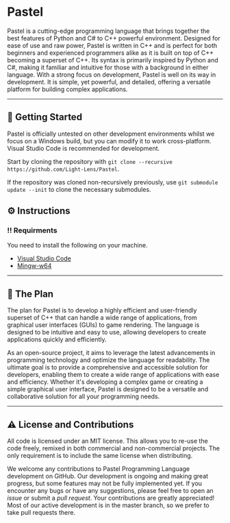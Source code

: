 # Pastel
Pastel is a cutting-edge programming language that brings together the best features of Python and C# to C++ powerful environment. Designed for ease of use and raw power, Pastel is written in C++ and is perfect for both beginners and experienced programmers alike as it is built on top of C++ becoming a superset of C++. Its syntax is primarily inspired by Python and C#, making it familiar and intuitive for those with a background in either language. With a strong focus on development, Pastel is well on its way in development. It is simple, yet powerful, and detailed, offering a versatile platform for building complex applications.

***

## :toolbox: Getting Started
Pastel is officially untested on other development environments whilst we focus on a Windows build, but you can modify it to work cross-platform. Visual Studio Code is recommended for development.

Start by cloning the repository with `git clone --recursive https://github.com/Light-Lens/Pastel`.

If the repository was cloned non-recursively previously, use `git submodule update --init` to clone the necessary submodules.

## :gear: Instructions
### :bangbang: Requirments
You need to install the following on your machine.
- [Visual Studio Code](https://code.visualstudio.com/)
- [Mingw-w64](https://github.com/niXman/mingw-builds-binaries/releases)

***

## :pencil: The Plan
The plan for Pastel is to develop a highly efficient and user-friendly superset of C++ that can handle a wide range of applications, from graphical user interfaces (GUIs) to game rendering. The language is designed to be intuitive and easy to use, allowing developers to create applications quickly and efficiently.

As an open-source project, it aims to leverage the latest advancements in programming technology and optimize the language for readability. The ultimate goal is to provide a comprehensive and accessible solution for developers, enabling them to create a wide range of applications with ease and efficiency. Whether it's developing a complex game or creating a simple graphical user interface, Pastel is designed to be a versatile and collaborative solution for all your programming needs.

***

## :warning: License and Contributions
All code is licensed under an MIT license. This allows you to re-use the code freely, remixed in both commercial and non-commercial projects. The only requirement is to include the same license when distributing.

We welcome any contributions to Pastel Programming Language development on GitHub. Our development is ongoing and making great progress, but some features may not be fully implemented yet. If you encounter any bugs or have any suggestions, please feel free to open an _issue_ or submit a _pull request_. Your contributions are greatly appreciated! Most of our active development is in the master branch, so we prefer to take pull requests there.
